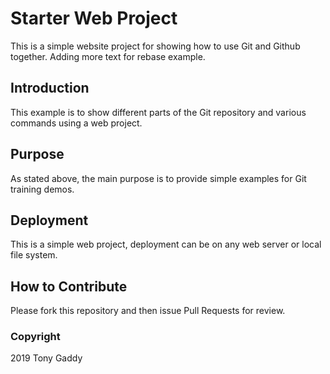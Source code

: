 # Starter Web Project

This is a simple website project for showing how to use Git and Github together. 
Adding more text for rebase example.

## Introduction

This example is to show different parts of the Git repository and various commands 
using a web project.

## Purpose

As stated above, the main purpose is to provide simple examples for Git training demos.

## Deployment

This is a simple web project, deployment can be on any web server or local file system.

## How to Contribute

Please fork this repository and then issue Pull Requests for review.

### Copyright

2019 Tony Gaddy
